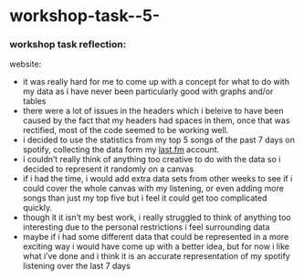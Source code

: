 # workshop-task--5-

### workshop task reflection:

website: 

- it was really hard for me to come up with a concept for what to do with my data as i have never been particularly good with graphs and/or tables
- there were a lot of issues in the headers which i beleive to have been caused by the fact that my headers had spaces in them, once that was rectified, most of the code seemed to be working well.
- i decided to use the statistics from my top 5 songs of the past 7 days on spotify, collecting the data form my [last.fm](http://last.fm) account.
- i couldn’t really think of anything too creative to do with the data so i decided to represent it randomly on a canvas
- if i had the time, i would add extra data sets from other weeks to see if i could cover the whole canvas with my listening, or even adding more songs than just my top five but i feel it could get too complicated quickly.
- though it it isn’t my best work, i really struggled to think of anything too interesting due to the personal restrictions i feel surrounding data
- maybe if i had some different data that could be represented in a more exciting way i would have come up with a better idea, but for now i like what i’ve done and i think it is an accurate representation of my spotify listening over the last 7 days
